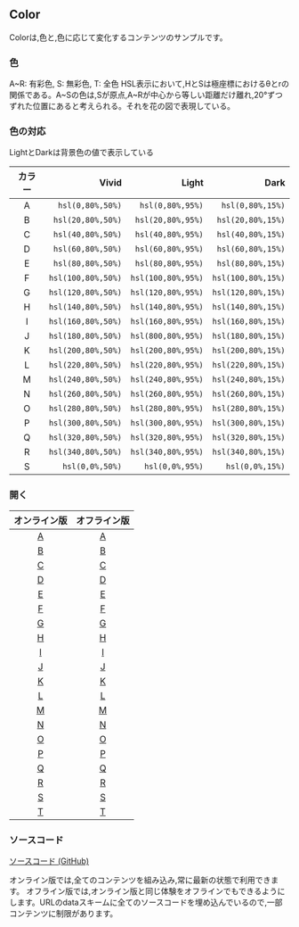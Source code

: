 ## Color

Colorは,色と,色に応じて変化するコンテンツのサンプルです。

### 色
A\~R: 有彩色, S: 無彩色, T: 全色
HSL表示において,HとSは極座標におけるθとrの関係である。A\~Sの色は,Sが原点,A\~Rが中心から等しい距離だけ離れ,20°ずつずれた位置にあると考えられる。それを花の図で表現している。

### 色の対応
LightとDarkは背景色の値で表示している

| カラー |        Vivid       |        Light       |        Dark        |
|:-----:|-------------------:|-------------------:|-------------------:|
|   A   |   `hsl(0,80%,50%)` |   `hsl(0,80%,95%)` |   `hsl(0,80%,15%)` |
|   B   |  `hsl(20,80%,50%)` |  `hsl(20,80%,95%)` |  `hsl(20,80%,15%)` |
|   C   |  `hsl(40,80%,50%)` |  `hsl(40,80%,95%)` |  `hsl(40,80%,15%)` |
|   D   |  `hsl(60,80%,50%)` |  `hsl(60,80%,95%)` |  `hsl(60,80%,15%)` |
|   E   |  `hsl(80,80%,50%)` |  `hsl(80,80%,95%)` |  `hsl(80,80%,15%)` |
|   F   | `hsl(100,80%,50%)` | `hsl(100,80%,95%)` | `hsl(100,80%,15%)` |
|   G   | `hsl(120,80%,50%)` | `hsl(120,80%,95%)` | `hsl(120,80%,15%)` |
|   H   | `hsl(140,80%,50%)` | `hsl(140,80%,95%)` | `hsl(140,80%,15%)` |
|   I   | `hsl(160,80%,50%)` | `hsl(160,80%,95%)` | `hsl(160,80%,15%)` |
|   J   | `hsl(180,80%,50%)` | `hsl(800,80%,95%)` | `hsl(180,80%,15%)` |
|   K   | `hsl(200,80%,50%)` | `hsl(200,80%,95%)` | `hsl(200,80%,15%)` |
|   L   | `hsl(220,80%,50%)` | `hsl(220,80%,95%)` | `hsl(220,80%,15%)` |
|   M   | `hsl(240,80%,50%)` | `hsl(240,80%,95%)` | `hsl(240,80%,15%)` |
|   N   | `hsl(260,80%,50%)` | `hsl(260,80%,95%)` | `hsl(260,80%,15%)` |
|   O   | `hsl(280,80%,50%)` | `hsl(280,80%,95%)` | `hsl(280,80%,15%)` |
|   P   | `hsl(300,80%,50%)` | `hsl(300,80%,95%)` | `hsl(300,80%,15%)` |
|   Q   | `hsl(320,80%,50%)` | `hsl(320,80%,95%)` | `hsl(320,80%,15%)` |
|   R   | `hsl(340,80%,50%)` | `hsl(340,80%,95%)` | `hsl(340,80%,15%)` |
|   S   |    `hsl(0,0%,50%)` |    `hsl(0,0%,95%)` |    `hsl(0,0%,15%)` |

### 開く

| オンライン版 | オフライン版 |
|:----------:|:----------:|
| [A](https://akimikimikimikimikimikimika.github.io/main/Color/Color-A/ "A") | [A](https://akimikimikimikimikimikimika.github.io/main/Color/Color-A/offline.html "A") |
| [B](https://akimikimikimikimikimikimika.github.io/main/Color/Color-B/ "B") | [B](https://akimikimikimikimikimikimika.github.io/main/Color/Color-B/offline.html "B") |
| [C](https://akimikimikimikimikimikimika.github.io/main/Color/Color-C/ "C") | [C](https://akimikimikimikimikimikimika.github.io/main/Color/Color-C/offline.html "C") |
| [D](https://akimikimikimikimikimikimika.github.io/main/Color/Color-D/ "D") | [D](https://akimikimikimikimikimikimika.github.io/main/Color/Color-D/offline.html "D") |
| [E](https://akimikimikimikimikimikimika.github.io/main/Color/Color-E/ "E") | [E](https://akimikimikimikimikimikimika.github.io/main/Color/Color-E/offline.html "E") |
| [F](https://akimikimikimikimikimikimika.github.io/main/Color/Color-F/ "F") | [F](https://akimikimikimikimikimikimika.github.io/main/Color/Color-F/offline.html "F") |
| [G](https://akimikimikimikimikimikimika.github.io/main/Color/Color-G/ "G") | [G](https://akimikimikimikimikimikimika.github.io/main/Color/Color-G/offline.html "G") |
| [H](https://akimikimikimikimikimikimika.github.io/main/Color/Color-H/ "H") | [H](https://akimikimikimikimikimikimika.github.io/main/Color/Color-H/offline.html "H") |
| [I](https://akimikimikimikimikimikimika.github.io/main/Color/Color-I/ "I") | [I](https://akimikimikimikimikimikimika.github.io/main/Color/Color-I/offline.html "I") |
| [J](https://akimikimikimikimikimikimika.github.io/main/Color/Color-J/ "J") | [J](https://akimikimikimikimikimikimika.github.io/main/Color/Color-J/offline.html "J") |
| [K](https://akimikimikimikimikimikimika.github.io/main/Color/Color-K/ "K") | [K](https://akimikimikimikimikimikimika.github.io/main/Color/Color-K/offline.html "K") |
| [L](https://akimikimikimikimikimikimika.github.io/main/Color/Color-L/ "L") | [L](https://akimikimikimikimikimikimika.github.io/main/Color/Color-L/offline.html "L") |
| [M](https://akimikimikimikimikimikimika.github.io/main/Color/Color-M/ "M") | [M](https://akimikimikimikimikimikimika.github.io/main/Color/Color-M/offline.html "M") |
| [N](https://akimikimikimikimikimikimika.github.io/main/Color/Color-N/ "N") | [N](https://akimikimikimikimikimikimika.github.io/main/Color/Color-N/offline.html "N") |
| [O](https://akimikimikimikimikimikimika.github.io/main/Color/Color-O/ "O") | [O](https://akimikimikimikimikimikimika.github.io/main/Color/Color-O/offline.html "O") |
| [P](https://akimikimikimikimikimikimika.github.io/main/Color/Color-P/ "P") | [P](https://akimikimikimikimikimikimika.github.io/main/Color/Color-P/offline.html "P") |
| [Q](https://akimikimikimikimikimikimika.github.io/main/Color/Color-Q/ "Q") | [Q](https://akimikimikimikimikimikimika.github.io/main/Color/Color-Q/offline.html "Q") |
| [R](https://akimikimikimikimikimikimika.github.io/main/Color/Color-R/ "R") | [R](https://akimikimikimikimikimikimika.github.io/main/Color/Color-R/offline.html "R") |
| [S](https://akimikimikimikimikimikimika.github.io/main/Color/Color-S/ "S") | [S](https://akimikimikimikimikimikimika.github.io/main/Color/Color-S/offline.html "S") |
| [T](https://akimikimikimikimikimikimika.github.io/main/Color/Color-T/ "T") | [T](https://akimikimikimikimikimikimika.github.io/main/Color/Color-T/offline.html "T") |

### ソースコード
 [ソースコード (GitHub)](https://github.com/akimikimikimikimikimikimika/main/tree/master/Color "ソースコード")

オンライン版では,全てのコンテンツを組み込み,常に最新の状態で利用できます。
オフライン版では,オンライン版と同じ体験をオフラインでもできるようにします。URLのdataスキームに全てのソースコードを埋め込んでいるので,一部コンテンツに制限があります。
